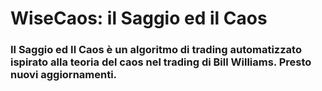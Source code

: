 # WiseCaos: il Saggio ed il Caos

### Il Saggio ed Il Caos è un algoritmo di trading automatizzato ispirato alla teoria del caos nel trading di Bill Williams. Presto nuovi aggiornamenti.
